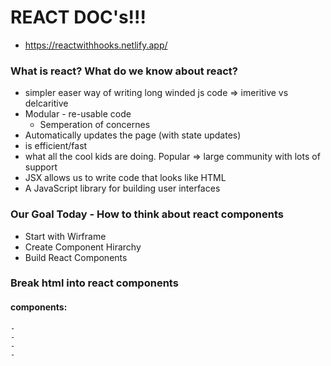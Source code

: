 # REACT DOC's!!!
  - https://reactwithhooks.netlify.app/

### What is react? What do we know about react? 
  - simpler easer way of writing long winded js code => imeritive vs delcaritive
  - Modular - re-usable code
    - Semperation of concernes
  - Automatically updates the page (with state updates)
  - is efficient/fast
  - what all the cool kids are doing. Popular => large community with lots of support
  - JSX allows us to write code that looks like HTML
  - A JavaScript library for building user interfaces


### Our Goal Today - How to think about react components
  - Start with Wirframe
  - Create Component Hirarchy
  - Build React Components

### Break html into react components
  #### components:
    - 
    -
    -
    -



